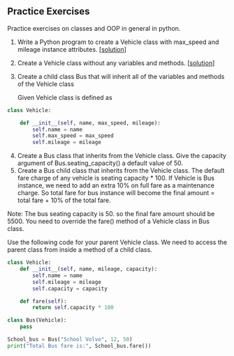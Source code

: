 ## Practice Exercises
Practice exercises on classes and OOP in general in python. 

1. Write a Python program to create a Vehicle class with max_speed and mileage instance attributes. [[solution](./0-class.py)]
2. Create a Vehicle class without any variables and methods. [[solution](./1-vehicle.py)]
3. Create a child class Bus that will inherit all of the variables and methods of the Vehicle class

    Given Vehicle class is defined as

```python
class Vehicle:

    def __init__(self, name, max_speed, mileage):
        self.name = name
        self.max_speed = max_speed
        self.mileage = mileage
```
4. Create a Bus class that inherits from the Vehicle class. Give the capacity argument of Bus.seating_capacity() a default value of 50.
5. Create a Bus child class that inherits from the Vehicle class. The default fare charge of any vehicle is seating capacity * 100. If Vehicle is Bus instance, we need to add an extra 10% on full fare as a maintenance charge. So total fare for bus instance will become the final amount = total fare + 10% of the total fare.

Note: The bus seating capacity is 50. so the final fare amount should be 5500. You need to override the fare() method of a Vehicle class in Bus class.

Use the following code for your parent Vehicle class. We need to access the parent class from inside a method of a child class.

```python
class Vehicle:
    def __init__(self, name, mileage, capacity):
        self.name = name
        self.mileage = mileage
        self.capacity = capacity

    def fare(self):
        return self.capacity * 100

class Bus(Vehicle):
    pass

School_bus = Bus("School Volvo", 12, 50)
print("Total Bus fare is:", School_bus.fare())

```